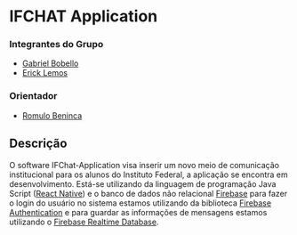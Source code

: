 # IFCHAT  Application

### Integrantes do Grupo
- [Gabriel Bobello](https://github.com/GBobello)
- [Erick Lemos](https://github.com/ErickCardozo)

### Orientador
- [Romulo Beninca](https://github.com/rbeninca)

## Descrição
  O software IFChat-Application visa inserir um novo meio de comunicação institucional para os alunos do Instituto Federal, a aplicação se encontra em desenvolvimento.
Está-se utilizando da linguagem de programação Java Script ([React Native](https://reactnative.dev/)) e o banco de dados não relacional [Firebase](https://firebase.google.com/?hl=pt-br) para fazer o login do usuário no sistema estamos utilizando da biblioteca [Firebase Authentication](https://firebase.google.com/docs/auth) e para guardar as informações de mensagens estamos utilizando o [Firebase Realtime Database](https://firebase.google.com/docs/database).
